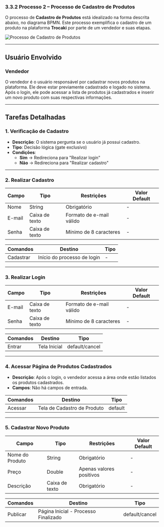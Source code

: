 ### 3.3.2 Processo 2 – Processo de Cadastro de Produtos 

O processo de **Cadastro de Produtos** está idealizado na forma descrita abaixo, no diagrama BPMN. Este processo exemplifica o cadastro de um produto na plataforma **Trocaki** por parte de um vendedor e suas etapas.

![Processo de Cadastro de Produtos](../images/processo02_cadastrar-produto.png "Modelo BPMN do Processo 2.")

---

## **Usuário Envolvido**

### **Vendedor**
O vendedor é o usuário responsável por cadastrar novos produtos na plataforma. Ele deve estar previamente cadastrado e logado no sistema. Após o login, ele pode acessar a lista de produtos já cadastrados e inserir um novo produto com suas respectivas informações.

---

## **Tarefas Detalhadas**

### **1. Verificação de Cadastro**
- **Descrição**: O sistema pergunta se o usuário já possui cadastro.
- **Tipo**: Decisão lógica (gate exclusivo)
- **Condições**:  
  - **Sim** → Redireciona para "Realizar login"  
  - **Não** → Redireciona para "Realizar cadastro"  

---

### **2. Realizar Cadastro**

| **Campo** | **Tipo** | **Restrições** | **Valor Default** |
|-----------|---------|---------------|------------------|
| Nome | String | Obrigatório | - |
| E-mail | Caixa de texto | Formato de e-mail válido | - |
| Senha | Caixa de texto | Mínimo de 8 caracteres | - |

| **Comandos** | **Destino** | **Tipo** |
|-------------|------------|---------|
| Cadastrar | Início do processo de login | - |

---

### **3. Realizar Login**

| **Campo** | **Tipo** | **Restrições** | **Valor Default** |
|-----------|---------|---------------|------------------|
| E-mail | Caixa de texto | Formato de e-mail válido | - |
| Senha | Caixa de texto | Mínimo de 8 caracteres | - |

| **Comandos** | **Destino** | **Tipo** |
|-------------|------------|---------|
| Entrar | Tela Inicial | default/cancel |

---

### **4. Acessar Página de Produtos Cadastrados**
- **Descrição**: Após o login, o vendedor acessa a área onde estão listados os produtos cadastrados.
- **Campos**: Não há campos de entrada.

| **Comandos** | **Destino** | **Tipo** |
|-------------|------------|---------|
| Acessar | Tela de Cadastro de Produto | default |

---

### **5. Cadastrar Novo Produto**

| **Campo** | **Tipo** | **Restrições** | **Valor Default** |
|----------------|---------|--------------------|------------------|
| Nome do Produto | String | Obrigatório | - |
| Preço | Double | Apenas valores positivos | - |
| Descrição | Caixa de texto | Obrigatório | - |

| **Comandos** | **Destino** | **Tipo** |
|-------------|------------------------------|---------|
| Publicar | Página Inicial - Processo Finalizado | default/cancel |
